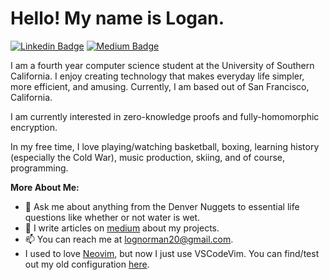 # Hello! My name is Logan. 

[![Linkedin Badge](https://img.shields.io/badge/-LinkedIn-0e76a8?style=flat-square&logo=Linkedin&logoColor=white)](https://www.linkedin.com/in/logannorman/)
[![Medium Badge](https://img.shields.io/badge/medium-%2312100E.svg?&style=for-square&logo=medium&logoColor=white)](https://lognorman.medium.com/)

I am a fourth year computer science student at the University of Southern California. I enjoy creating technology that makes everyday life simpler, more efficient, and amusing. Currently, I am based out of San Francisco, California.

I am currently interested in zero-knowledge proofs and fully-homomorphic encryption.

In my free time, I love playing/watching basketball, boxing, learning history (especially the Cold War), music production, skiing, and of course, programming.

**More About Me:**

- 💬 Ask me about anything from the Denver Nuggets to essential life questions like whether or not water is wet.
- 📝 I write articles on [medium](https://lognorman.medium.com/) about my projects.
- 📫 You can reach me at lognorman20@gmail.com.
- I used to love [Neovim](https://neovim.io/), but now I just use VSCodeVim. You can find/test out my old configuration [here](https://github.com/lognorman20/nvimconfig).
